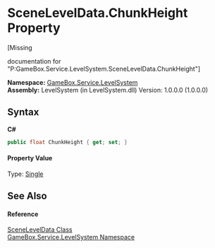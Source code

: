 # SceneLevelData.ChunkHeight Property 
 

\[Missing <summary> documentation for "P:GameBox.Service.LevelSystem.SceneLevelData.ChunkHeight"\]

**Namespace:**&nbsp;<a href="624c2ca8-2880-f7a3-3eb1-01587cc3f61e">GameBox.Service.LevelSystem</a><br />**Assembly:**&nbsp;LevelSystem (in LevelSystem.dll) Version: 1.0.0.0 (1.0.0.0)

## Syntax

**C#**<br />
``` C#
public float ChunkHeight { get; set; }
```


#### Property Value
Type: <a href="http://msdn2.microsoft.com/zh-cn/library/3www918f" target="_blank">Single</a>

## See Also


#### Reference
<a href="a9793bac-27de-e88a-f4cf-774a2ec14d09">SceneLevelData Class</a><br /><a href="624c2ca8-2880-f7a3-3eb1-01587cc3f61e">GameBox.Service.LevelSystem Namespace</a><br />